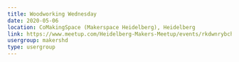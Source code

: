 ```yaml
---
title: Woodworking Wednesday
date: 2020-05-06
location: CoMakingSpace (Makerspace Heidelberg), Heidelberg
link: https://www.meetup.com/Heidelberg-Makers-Meetup/events/rkdwnrybchbjb/
usergroup: makershd
type: usergroup
---
```

